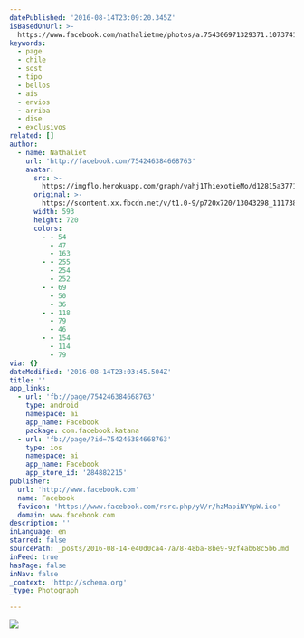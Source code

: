```yaml
---
datePublished: '2016-08-14T23:09:20.345Z'
isBasedOnUrl: >-
  https://www.facebook.com/nathalietme/photos/a.754306971329371.1073741828.754246384668763/1117380381688693/?type=3&theater
keywords:
  - page
  - chile
  - sost
  - tipo
  - bellos
  - ais
  - envios
  - arriba
  - dise
  - exclusivos
related: []
author:
  - name: Nathaliet
    url: 'http://facebook.com/754246384668763'
    avatar:
      src: >-
        https://imgflo.herokuapp.com/graph/vahj1ThiexotieMo/d12815a37710ff282f4ab033ffd8dd4b/croprotate.jpg?cropheight=720&cropwidth=593&degrees=0&input=https%3A%2F%2Fscontent.xx.fbcdn.net%2Fv%2Ft1.0-9%2Fp720x720%2F13043298_1117380381688693_9180331370523347782_n.jpg%3Foh%3D73b5519fe1d0448a3a66fee0e8c737d5%26oe%3D584E8457&x=64&y=0
      original: >-
        https://scontent.xx.fbcdn.net/v/t1.0-9/p720x720/13043298_1117380381688693_9180331370523347782_n.jpg?oh=73b5519fe1d0448a3a66fee0e8c737d5&oe=584E8457
      width: 593
      height: 720
      colors:
        - - 54
          - 47
          - 163
        - - 255
          - 254
          - 252
        - - 69
          - 50
          - 36
        - - 118
          - 79
          - 46
        - - 154
          - 114
          - 79
via: {}
dateModified: '2016-08-14T23:03:45.504Z'
title: ''
app_links:
  - url: 'fb://page/754246384668763'
    type: android
    namespace: ai
    app_name: Facebook
    package: com.facebook.katana
  - url: 'fb://page/?id=754246384668763'
    type: ios
    namespace: ai
    app_name: Facebook
    app_store_id: '284882215'
publisher:
  url: 'http://www.facebook.com'
  name: Facebook
  favicon: 'https://www.facebook.com/rsrc.php/yV/r/hzMapiNYYpW.ico'
  domain: www.facebook.com
description: ''
inLanguage: en
starred: false
sourcePath: _posts/2016-08-14-e40d0ca4-7a78-48ba-8be9-92f4ab68c5b6.md
inFeed: true
hasPage: false
inNav: false
_context: 'http://schema.org'
_type: Photograph

---
```

![](https://imgflo.herokuapp.com/graph/vahj1ThiexotieMo/d12815a37710ff282f4ab033ffd8dd4b/croprotate.jpg?cropheight=720&cropwidth=593&degrees=0&input=https%3A%2F%2Fscontent.xx.fbcdn.net%2Fv%2Ft1.0-9%2Fp720x720%2F13043298_1117380381688693_9180331370523347782_n.jpg%3Foh%3D73b5519fe1d0448a3a66fee0e8c737d5%26oe%3D584E8457&x=64&y=0)